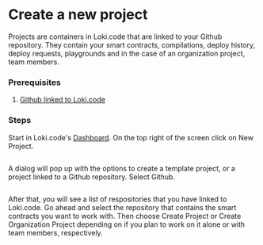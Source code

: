 # Create a new project

Projects are containers in Loki.code that are linked to your Github repository. They contain your smart contracts, compilations, deploy history, deploy requests, playgrounds and in the case of an organization project, team members.

### Prerequisites

1. [Github linked to Loki.code](link-your-github.md)

### Steps

Start in Loki.code's [Dashboard](https://www.lokicode.app/dashboard/). On the top right of the screen click on New Project.

<figure><img src="../.gitbook/assets/Screenshot 2024-06-02 at 12.19.33 AM.png" alt=""><figcaption></figcaption></figure>

A dialog will pop up with the options to create a template project, or a project linked to a Github repository. Select Github.

<figure><img src="../.gitbook/assets/Screenshot 2024-06-02 at 12.23.35 AM.png" alt=""><figcaption></figcaption></figure>

After that, you will see a list of respositories that you have linked to Loki.code. Go ahead and select the repository that contains the smart contracts you want to work with. Then choose Create Project or Create Organization Project depending on if you plan to work on it alone or with team members, respectively.

<figure><img src="../.gitbook/assets/Screenshot 2024-06-02 at 12.29.49 AM.png" alt=""><figcaption></figcaption></figure>

